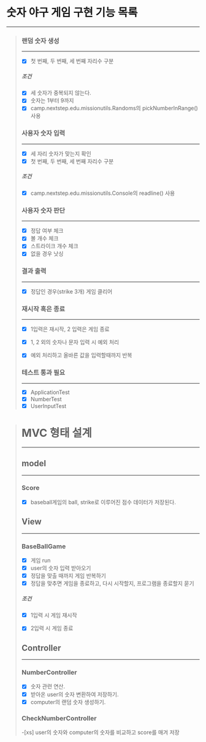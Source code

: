 # 숫자 야구 게임 구현 기능 목록


-----


>### 랜덤 숫자 생성
>
>---
>-[x] 첫 번째, 두 번째, 세 번째 자리수 구분
>
>##### 조건
>-[x] 세 숫자가 중복되지 않는다.
>-[x] 숫자는 1부터 9까지
>-[x] camp.nextstep.edu.missionutils.Randoms의 pickNumberInRange()사용
>
>### 사용자 숫자 입력
>
>
>---
> - [x] 세 자리 숫자가 맞는지 확인
>- [x] 첫 번째, 두 번째, 세 번째 자리수 구분
>
>##### 조건
>-[x] camp.nextstep.edu.missionutils.Console의 readline() 사용
>### 사용자 숫자 판단
>
>
>---
>-[x] 정답 여부 체크
>-[x] 볼 개수 체크
>-[x] 스트라이크 개수 체크
>-[x] 없을 경우 낫싱
>### 결과 출력
>
>
>---
>-[x] 정답인 경우(strike 3개) 게임 클리어
>
>### 재시작 혹은 종료
>
>
>---
>- [x] 1입력은 재시작, 2 입력은 게임 종료  
>- [x] 1, 2 외의 숫자나 문자 입력 시 예외 처리
>- [x] 예외 처리하고 올바른 값을 입력할때까지 반복
>
>  
> 
> ### 테스트 통과 필요
>
>
>---
>- [x] ApplicationTest
>- [x] NumberTest
>- [x] UserInputTest


># MVC 형태 설계
>
>
>-----
>
>## model
>
>----
>### Score
>-[x] baseball게임의 ball, strike로 이루어진 점수 데이터가 저장된다.
>
>## View
>
>---
>### BaseBallGame
>-[x] 게임 run
>-[x] user의 숫자 입력 받아오기
>-[x] 정답을 맞출 때까지 게임 반복하기
>-[x] 정답을 맞추면 게임을 종료하고, 다시 시작할지, 프로그램을 종료할지 묻기
>##### 조건
>- [x] 1입력 시 게임 재시작
>- [x] 2입력 시 게임 종료
>
> 
> 
> 
>## Controller
>
>---
>### NumberController
>-[x] 숫자 관련 연산.
>-[x] 받아온 user의 숫자 변환하여 저장하기.
>-[x] computer의 랜덤 숫자 생성하기.
>### CheckNumberController
>-[xs] user의 숫자와 computer의 숫자를 비교하고 score를 매겨 저장